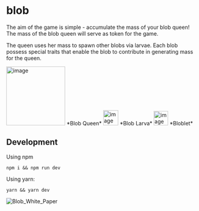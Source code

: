 # blob

The aim of the game is simple - accumulate the mass of your blob queen! The mass of the blob queen will serve as token for the game.

The queen uses her mass to spawn other blobs via larvae. Each blob possess special traits that enable the blob to contribute in generating mass for the queen.

<img width="156" alt="image" src="https://user-images.githubusercontent.com/14039116/173327156-af7084d7-8cfc-4b50-85fa-4e03a8a7e1d1.png">
*Blob Queen*

<img width="40" alt="image" src="https://user-images.githubusercontent.com/14039116/173329433-34a6ff61-8678-416f-b85a-908c03048e5a.png">
*Blob Larva*

<img width="38" alt="image" src="https://user-images.githubusercontent.com/14039116/173329534-0fdb9db5-6380-47f8-81d4-0ed48ac4d9cc.png">
*Bloblet*

## Development

Using npm
```
npm i && npm run dev
```

Using yarn:
```
yarn && yarn dev
```


![Blob_White_Paper](https://user-images.githubusercontent.com/14039116/169514693-fb8a2374-f4dc-4a79-9b6f-7166f72cb919.png)


